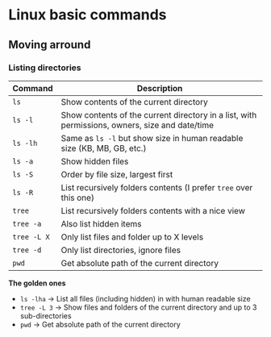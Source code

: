 # Linux basic commands

## Moving arround
### Listing directories
|Command      | Description
|-------------|--------------
| `ls`        | Show contents of the current directory
| `ls -l`     | Show contents of the current directory in a list, with permissions, owners, size and date/time
| `ls -lh`    | Same as `ls -l` but show size in human readable size (KB, MB, GB, etc.)
| `ls -a`     | Show hidden files
| `ls -S`     | Order by file size, largest first
| `ls -R`     | List recursively folders contents (I prefer `tree` over this one)
| `tree`      | List recursively folders contents with a nice view
| `tree -a`   | Also list hidden items
| `tree -L X` | Only list files and folder up to X levels
| `tree -d`   | Only list directories, ignore files
| `pwd`       | Get absolute path of the current directory

**The golden ones**
- `ls -lha` -> List all files (including hidden) in with human readable size
- `tree -L 3` -> Show files and folders of the current directory and up to 3 sub-directories
- `pwd` -> Get absolute path of the current directory
